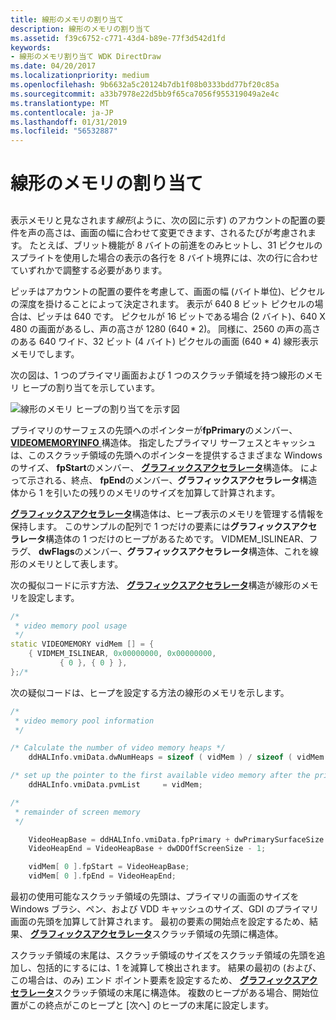```yaml
---
title: 線形のメモリの割り当て
description: 線形のメモリの割り当て
ms.assetid: f39c6752-c771-43d4-b89e-77f3d542d1fd
keywords:
- 線形のメモリ割り当て WDK DirectDraw
ms.date: 04/20/2017
ms.localizationpriority: medium
ms.openlocfilehash: 9b6632a5c20124b7db1f08b0333bdd77bf20c85a
ms.sourcegitcommit: a33b7978e22d5bb9f65ca7056f955319049a2e4c
ms.translationtype: MT
ms.contentlocale: ja-JP
ms.lasthandoff: 01/31/2019
ms.locfileid: "56532887"
---
```

# <a name="linear-memory-allocation"></a>線形のメモリの割り当て


## <span id="ddk_linear_memory_allocation_gg"></span><span id="DDK_LINEAR_MEMORY_ALLOCATION_GG"></span>


表示メモリと見なされます*線形*(ように、次の図に示す) のアカウントの配置の要件を声の高さは、画面の幅に合わせて変更できます、されるたびが考慮されます。 たとえば、ブリット機能が 8 バイトの前進をのみヒットし、31 ピクセルのスプライトを使用した場合の表示の各行を 8 バイト境界には、次の行に合わせていずれかで調整する必要があります。

ピッチはアカウントの配置の要件を考慮して、画面の幅 (バイト単位)、ピクセルの深度を掛けることによって決定されます。 表示が 640 8 ビット ピクセルの場合は、ピッチは 640 です。 ピクセルが 16 ビットである場合 (2 バイト)、640 X 480 の画面があるし、声の高さが 1280 (640 \* 2)。 同様に、2560 の声の高さのある 640 ワイド、32 ビット (4 バイト) ピクセルの画面 (640 \* 4) 線形表示メモリでします。

次の図は、1 つのプライマリ画面および 1 つのスクラッチ領域を持つ線形のメモリ ヒープの割り当てを示しています。

![線形のメモリ ヒープの割り当てを示す図](images/ddfig4.png)

プライマリのサーフェスの先頭へのポインターが**fpPrimary**のメンバー、 [ **VIDEOMEMORYINFO** ](https://msdn.microsoft.com/library/windows/hardware/ff570172)構造体。 指定したプライマリ サーフェスとキャッシュは、このスクラッチ領域の先頭へのポインターを提供するさまざまな Windows のサイズ、 **fpStart**のメンバー、 [**グラフィックスアクセラレータ**](https://msdn.microsoft.com/library/windows/hardware/ff570171)構造体。 によって示される、終点、 **fpEnd**のメンバー、**グラフィックスアクセラレータ**構造体から 1 を引いたの残りのメモリのサイズを加算して計算されます。

[**グラフィックスアクセラレータ**](https://msdn.microsoft.com/library/windows/hardware/ff570171)構造体は、ヒープ表示のメモリを管理する情報を保持します。 このサンプルの配列で 1 つだけの要素には**グラフィックスアクセラレータ**構造体の 1 つだけのヒープがあるためです。 VIDMEM\_ISLINEAR、フラグ、 **dwFlags**のメンバー、**グラフィックスアクセラレータ**構造体、これを線形のメモリとして表します。

次の擬似コードに示す方法、 [**グラフィックスアクセラレータ**](https://msdn.microsoft.com/library/windows/hardware/ff570171)構造が線形のメモリを設定します。

```cpp
/*
 * video memory pool usage
 */
static VIDEOMEMORY vidMem [] = {
    { VIDMEM_ISLINEAR, 0x00000000, 0x00000000,
           { 0 }, { 0 } },
};/*
```

次の疑似コードは、ヒープを設定する方法の線形のメモリを示します。

```cpp
/*
 * video memory pool information
 */

/* Calculate the number of video memory heaps */
    ddHALInfo.vmiData.dwNumHeaps = sizeof ( vidMem ) / sizeof ( vidMem [ 0 ] );

/* set up the pointer to the first available video memory after the primary surface */
    ddHALInfo.vmiData.pvmList     = vidMem;

/*
 * remainder of screen memory
 */

    VideoHeapBase = ddHALInfo.vmiData.fpPrimary + dwPrimarySurfaceSize + dwCacheSize;
    VideoHeapEnd = VideoHeapBase + dwDDOffScreenSize - 1;

    vidMem[ 0 ].fpStart = VideoHeapBase;
    vidMem[ 0 ].fpEnd = VideoHeapEnd;
```

最初の使用可能なスクラッチ領域の先頭は、プライマリの画面のサイズを Windows ブラシ、ペン、および VDD キャッシュのサイズ、GDI のプライマリ画面の先頭を加算して計算されます。 最初の要素の開始点を設定するため、結果、 [**グラフィックスアクセラレータ**](https://msdn.microsoft.com/library/windows/hardware/ff570171)スクラッチ領域の先頭に構造体。

スクラッチ領域の末尾は、スクラッチ領域のサイズをスクラッチ領域の先頭を追加し、包括的にするには、1 を減算して検出されます。 結果の最初の (および、この場合は、のみ) エンド ポイント要素を設定するため、 [**グラフィックスアクセラレータ**](https://msdn.microsoft.com/library/windows/hardware/ff570171)スクラッチ領域の末尾に構造体。 複数のヒープがある場合、開始位置がこの終点がこのヒープと [次へ] のヒープの末尾に設定します。

 

 





